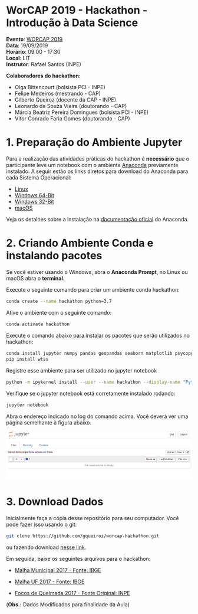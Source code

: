 # WorCAP 2019 - Hackathon - Introdução à Data Science

 **Evento**: [WORCAP 2019](http://www.inpe.br/worcap/2019/)  
 **Data**: 19/09/2019  
 **Horário**: 09:00 - 17:30  
 **Local**: LIT  
 **Instrutor**: Rafael Santos (INPE)  

 **Colaboradores do hackathon:**  
 
 - Olga Bittencourt (bolsista PCI - INPE)
 - Felipe Medeiros (mestrando - CAP)
 - Gilberto Queiroz (docente da CAP - INPE)
 - Leonardo de Souza Vieira (doutorando - CAP)
 - Márcia Beatriz Pereira Domingues (bolsista PCI - INPE)
 - Vitor Conrado Faria Gomes (doutorando - CAP)

# 1. Preparação do Ambiente Jupyter

Para a realização das atividades práticas do hackathon é **necessário** que o participante leve um notebook com o ambiente [Anaconda](https://www.anaconda.com/distribution/) previamente instalado.
A seguir estão os links diretos para download do Anaconda para cada Sistema Operacional:

 - [Linux](https://repo.anaconda.com/archive/Anaconda3-2019.07-Linux-x86_64.sh)
 - [Windows 64-Bit](https://repo.anaconda.com/archive/Anaconda3-2019.07-Windows-x86_64.exe)
 - [Windows 32-Bit](https://repo.anaconda.com/archive/Anaconda3-2019.07-Windows-x86.exe)
 - [macOS](https://repo.anaconda.com/archive/Anaconda3-2019.07-MacOSX-x86_64.pkg)

Veja os detalhes sobre a instalação na [documentação oficial](https://docs.anaconda.com/anaconda/install/) do Anaconda.


# 2. Criando Ambiente Conda e instalando pacotes

Se você estiver usando o Windows, abra o **Anaconda Prompt**, no Linux ou macOS abra o **terminal**.

Execute o seguinte comando para criar um ambiente conda hackathon:

```bash
conda create --name hackathon python=3.7
```

Ative o ambiente com o seguinte comando:
```bash
conda activate hackathon
```

Execute o comando abaixo para instalar os pacotes que serão utilizados no hackathon:
```bash
conda install jupyter numpy pandas geopandas seaborn matplotlib psycopg2
pip install wtss
```

Registre esse ambiente para ser utilizado no jupyter notebook
```bash
python -m ipykernel install --user --name hackathon --display-name "Python (hackathon)"
```

Verifique se o jupyter notebook está corretamente instalado rodando:
```bash
jupyter notebook
```
Abra o endereço indicado no log do comando acima. Você deverá ver uma página semelhante à figura abaixo. 

![Jupyter](./imgs/jupyter.png "Jupyter")


# 3. Download Dados

Inicialmente faça a cópia desse repositório para seu computador. Você pode fazer isso usando o git:

```bash
git clone https://github.com/gqueiroz/worcap-hackathon.git
```

ou fazendo download [nesse link](https://github.com/gqueiroz/worcap-hackathon/archive/master.zip).

Em seguida, baixe os seguintes arquivos para o hackathon:

  - [Malha Municipal 2017 - Fonte: IBGE](http://servicodados.ibge.gov.br/Download/Download.ashx?u=geoftp.ibge.gov.br/organizacao_do_territorio/malhas_territoriais/malhas_municipais/municipio_2017/Brasil/BR/br_municipios.zip)  

  - [Malha UF 2017 - Fonte: IBGE](http://servicodados.ibge.gov.br/Download/Download.ashx?u=geoftp.ibge.gov.br/organizacao_do_territorio/malhas_territoriais/malhas_municipais/municipio_2017/Brasil/BR/br_unidades_da_federacao.zip)  

  - [Focos de Queimada 2017 - Fonte Original: INPE](https://github.com/gqueiroz/cap394/blob/master/2018/class-02/dados/focos_2017.zip)  

 (**Obs.:** Dados Modificados para finalidade da Aula)

